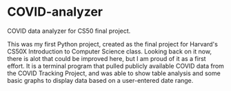 # COVID-analyzer
COVID data analyzer for CS50 final project.

This was my first Python project, created as the final project for Harvard's CS50X Introduction to Computer Science class. Looking back on it now, there is alot that could be improved here, but I am proud of it as a first effort. It is a terminal program that pulled publicly available COVID data from the COVID Tracking Project, and was able to show table analysis and some basic graphs to display data based on a user-entered date range. 
